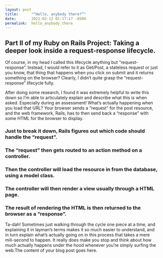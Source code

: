 ```yaml
---
layout: post
title:      "“Hello, anybody there?”"
date:       2021-02-12 01:17:17 -0500
permalink:  hello_anybody_there
---
```


## Part II of my Ruby on Rails Project: Taking a deeper look inside a request-response lifecycle.
[](https://media.giphy.com/media/l4EoT3nunImqfLTa0/giphy.gif)


Of course, in my head I called this lifecycle anything but “request-response”. Instead, I would refer to it as Get/Post, a stateless request or just you know, that thing that happens when you click on submit and it returns something on the browser? Clearly, I didn’t quite grasp the “request-response” lifecycle fully.
[](https://media.giphy.com/media/3ohhwpmXjcIot5lv68/giphy.gif)

After doing some research, I found it was extremely helpful to write this down so I’m able to articulately explain and describe what this is when asked. Especially during an assessment! What’s actually happening when you load that URL? Your browser sends a “request” for the post resource, and the web framework, Rails, has to then send back a “response” with some HTML for the browser to display.
[](https://media.giphy.com/media/dwmNhd5H7YAz6/giphy.gif)


### Just to break it down, Rails figures out which code should handle the “request”.
[](https://media.giphy.com/media/xT8qBv7JyQi32dIlEc/giphy.gif)

### The “request” then gets routed to an action method on a controller.
[](https://media.giphy.com/media/j1saJ4yHuKh015eJB2/giphy.gif)

### Then the controller will load the resource in from the database, using a model class.
[](https://media.giphy.com/media/PPThcor17aVvtW7bO1/giphy.gif)

### The controller will then render a view usually through a HTML page.
[](https://media.giphy.com/media/jHRAf2A6WuduX2raSe/giphy.gif)

### The result of rendering the HTML is then returned to the browser as a “response”.
[](https://media.giphy.com/media/lcs5BL0NIM4WMv61a9/giphy.gif)


Ta-dah! Sometimes just walking through the cycle one piece at a time, and explaining it in layman’s terms makes it so much easier to understand, and in turn explain what’s actually going on in this process that takes a mere mili-second to happen. It really does make you stop and think about how much actually happens under the hood whenever you’re simply surfing the web.The content of your blog post goes here.
